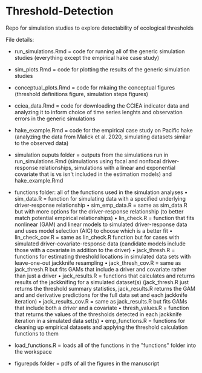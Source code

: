 # Threshold-Detection
Repo for simulation studies to explore detectability of ecological thresholds

File details:
- run_simulations.Rmd = code for running all of the generic simulation studies (everything except the empirical hake case study)
- sim_plots.Rmd = code for plotting the results of the generic simulation studies
- conceptual_plots.Rmd = code for mkaing the conceptual figures (threshold definitions figure, simulation steps figures)
- cciea_data.Rmd = code for downloading the CCIEA indicator data and analyzing it to inform choice of time series lenghts and observation errors in the generic simulations
- hake_example.Rmd = code for the empirical case study on Pacific hake (analyzing the data from Malick et al. 2020, simulating datasets similar to the observed data)

- simulation ouputs folder = outputs from the simulations run in run_simulations.Rmd (simulations using focal and nonfocal driver-response relationships, simulations with a linear and exponential covariate that is vs isn't included in the estimation models) and hake_example.Rmd

- functions folder: all of the functions used in the simulation analyses
  • sim_data.R = function for simulating data with a specified underlying driver-response relationship
  • sim_emp_data.R = same as sim_data.R but with more options for the driver-response relationship (to better match potential empirical relationships)
  • lin_check.R = function that fits nonlinear (GAM) and linear models to simulated driver-response data and uses model selection (AIC) to choose which is a better fit
  • lin_check_cov.R = same as lin_check.R function but for cases with simulated driver-covariate-response data (candidate models include those with a covariate in addition 
  to the driver)
  • jack_thresh.R = functions for estimating threshold locations in simulated data sets with leave-one-out jackknife resampling
  • jack_thresh_cov.R = same as jack_thresh.R but fits GAMs that include a driver and covariate rather than just a driver
  • jack_results.R = functions that calculates and returns results of the jackknifing for a simulated dataset(s) (jack_thresh.R just returns the threshold summary statistics, 
    jack_results.R returns the GAM and and derivative predictions for the full data set and each jackknife iteration)
  • jack_results_cov.R = same as jack_results.R but fits GAMs that include both a driver and a covariate
  • thresh_values.R = function that returns the values of the thresholds detected in each jackknife iteration in a simulated data set(s)
  • emp_functions.R = functions for cleaning up empirical datasets and applying the threshold calculation functions to them

- load_functions.R = loads all of the functions in the "functions" folder into the workspace

- figurepds folder = pdfs of all the figures in the manuscript

